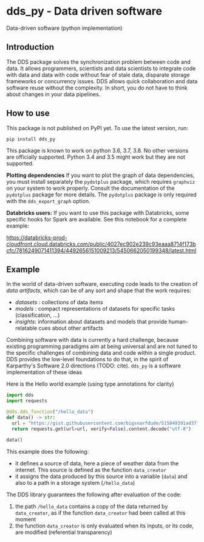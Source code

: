 # dds_py - Data driven software

Data-driven software (python implementation)

## Introduction

The DDS package solves the synchronization problem between code and data. It allows programmers,
 scientists and data scientists to integrate code with data and data with code without fear of
 stale data, disparate storage frameworks or concurrency issues. DDS allows quick collaboration and 
 data software reuse without the complexity. In short, you do not have to think about changes in your data pipelines.


## How to use

This package is not published on PyPI yet. To use the latest version, run:

```
pip install dds_py
```

This package is known to work on python 3.6, 3.7, 3.8. No other versions are officially supported. Python 3.4 and 3.5 might work but they are not supported.

__Plotting dependencies__ If you want to plot the graph of data dependencies, you must install separately the `pydotplus` package, which requires `graphviz` on your system to work properly. Consult the documentation of the `pydotplus` package for more details. The `pydotplus` package is only required with the `dds_export_graph` option.

__Databricks users:__ If you want to use this package with Databricks, some specific hooks for Spark are available. See this notebook for a complete example:

https://databricks-prod-cloudfront.cloud.databricks.com/public/4027ec902e239c93eaaa8714f173bcfc/7816249071411394/4492656151009213/5450662050199348/latest.html

## Example
 
In the world of data-driven software, executing code leads to the creation of _data artifacts_, which can be 
of any sort and shape that the work requires:
- _datasets_ : collections of data items
- _models_ : compact representations of datasets for specific tasks (classification, ...)
- _insights_: information about datasets and models that provide human-relatable cues about other artifacts

Combining software with data is currently a hard challenge, because existing programming paradigms
aim at being universal and are not tuned to the specific challenges of combining data and code 
within a single product. DDS provides the low-level foundations to do that, in the spirit
of Karparthy's Software 2.0 directions (TODO: cite). `dds_py` is a software implementation of these ideas

Here is the Hello world example (using type annotations for clarity)

```python
import dds
import requests 

@dds.dds_function("/hello_data")
def data() -> str:
  url = "https://gist.githubusercontent.com/bigsnarfdude/515849391ad37fe593997fe0db98afaa/raw/f663366d17b7d05de61a145bbce7b2b961b3b07f/weather.csv"
  return requests.get(url=url, verify=False).content.decode("utf-8")

data()
```
This example does the following:
- it defines a source of data, here a piece of weather data from the internet. This source is defined as the function `data_creator`
- it assigns the data produced by this source into a variable (`data`) and also to a path in a storage system (`/hello_data`) 

The DDS library guarantees the following after evaluation of the code:
1. the path `/hello_data` contains a copy of the data returned by `data_creator`, as if the function `data_creator` had been called at this moment
2. the function `data_creator` is only evaluated when its inputs, or its code, are modified (referential transparency)
